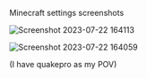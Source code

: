 Minecraft settings screenshots

![Screenshot 2023-07-22 164113](https://github.com/CoolBoinne/Bug-report-response/assets/140134717/380da745-fd3a-4a74-9355-75b79dde7297)

![Screenshot 2023-07-22 164059](https://github.com/CoolBoinne/Bug-report-response/assets/140134717/573ecf3b-6d95-4116-a8cd-0a6e7999b297)

(I have quakepro as my POV)
